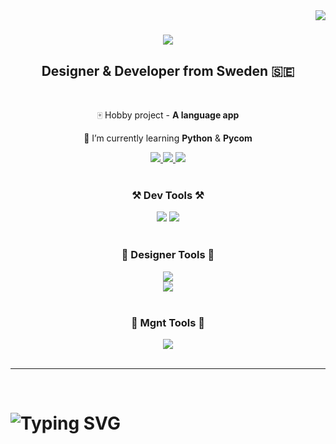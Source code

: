 <img align="right" src="https://visitor-badge.laobi.icu/badge?page_id=di-marko.di-marko" />

<h1 align="center">
    <img src="https://readme-typing-svg.herokuapp.com/?font=Righteous&size=35&center=true&vCenter=true&width=500&height=70&duration=4000&lines=Hello!+👋;+I'm+Dima!;" />
</h1>

<h2 align="center">Designer & Developer from Sweden &#127480;&#127466;</h2>

<br/>

<div align="center">
 
 🀄 Hobby project - **A language app**
 
 🌱 I’m currently learning **Python** & **Pycom**
 
 </div>
 
<div align="center"> 
  <a href="https://linkedin.com/in/dimamarkelov" target="_blank">
    <img src="https://img.shields.io/badge/LinkedIn-0077B5?style=for-the-badge&logo=linkedin&logoColor=white" target="_blank" />
  </a>
  <a href="https://di-marko.github.io" target="_blank">
     <img src="https://img.shields.io/badge/Github-202429?style=for-the-badge&logo=github&logoColor=white" target="_blank" /> 
  </a>
  <a href="https://www.behance.net/mrfervor" target="_blank">
     <img src="https://img.shields.io/badge/Behance-0258ff?style=for-the-badge&logo=behance&logoColor=white" target="_blank" /> 
  </a>
</div>


 <br/>
<h3 align="center">⚒️ Dev Tools ⚒️</h3>
<div align="center">
    <img src="https://skillicons.dev/icons?i=html,css,javascript,react,next" />
    <img src="https://skillicons.dev/icons?i=python,sass,styledcomponents,mongodb,vscode" />
</div>
<br/>
<h3 align="center">🎨 Designer Tools 🎨</h3>
<div align="center">
    <img src="https://skillicons.dev/icons?i=figma,photoshop,illustrator" /><br>
    <img src="https://skillicons.dev/icons?i=blender,unreal,sketchup,autocad" />
</div>
<br/>
<h3 align="center">👔 Mgnt Tools 👔</h3>
<div align="center">
    <img src="https://skillicons.dev/icons?i=github,gitlab,git" /><br>
</div>

<br/>

<hr/>

<br/>
<h1>
    <img src="https://readme-typing-svg.herokuapp.com?font=Fira+Code&weight=600&pause=1000&width=435&lines=Feel+free+to+reach+out+to+me!" alt="Typing SVG" />
</h1>
